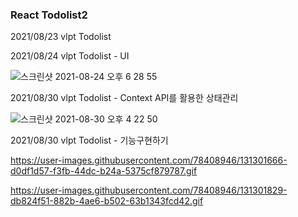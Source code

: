 ### React Todolist2

2021/08/23 vlpt Todolist 


2021/08/24 vlpt Todolist - UI


![스크린샷 2021-08-24 오후 6 28 55](https://user-images.githubusercontent.com/78408946/130593028-de962100-9a35-4321-a00c-c4fd01e1a3cd.png)


2021/08/30 vlpt Todolist - Context API를 활용한 상태관리


![스크린샷 2021-08-30 오후 4 22 50](https://user-images.githubusercontent.com/78408946/131301447-fe3df72e-5267-4103-8096-2a9e1f00a402.png)



2021/08/30 vlpt Todolist - 기능구현하기




https://user-images.githubusercontent.com/78408946/131301666-d0df1d57-f3fb-44dc-b24a-5375cf879787.gif




https://user-images.githubusercontent.com/78408946/131301829-db824f51-882b-4ae6-b502-63b1343fcd42.gif


